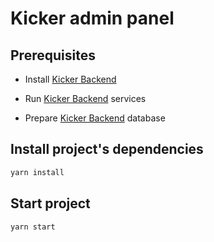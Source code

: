 # Kicker admin panel

## Prerequisites

- Install [Kicker Backend](https://github.com/kuznetsov0209/kicker-backend)

- Run [Kicker Backend](https://github.com/kuznetsov0209/kicker-backend) services

- Prepare [Kicker Backend](https://github.com/kuznetsov0209/kicker-backend) database

## Install project's dependencies

```bash
yarn install
```

## Start project

```bash
yarn start
```
